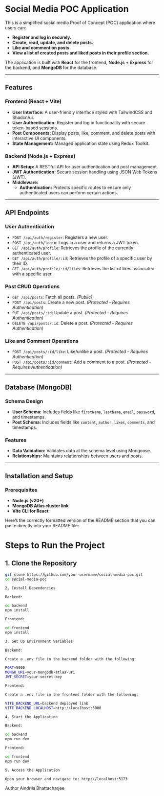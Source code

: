 
# Social Media POC Application

This is a simplified social media Proof of Concept (POC) application where users can:
- **Register and log in securely.**
- **Create, read, update, and delete posts.**
- **Like and comment on posts.**
- **View a list of created posts and liked posts in their profile section.**

The application is built with **React** for the frontend, **Node.js + Express** for the backend, and **MongoDB** for the database.

---

## Features

### Frontend (React + Vite)
- **User Interface:** A user-friendly interface styled with TailwindCSS and Shadcn/ui.
- **User Authentication:** Register and log in functionality with secure token-based sessions.
- **Post Components:** Display posts, like, comment, and delete posts with interactive UI components.
- **State Management:** Managed application state using Redux Toolkit.

### Backend (Node.js + Express)
- **API Setup:** A RESTful API for user authentication and post management.
- **JWT Authentication:** Secure session handling using JSON Web Tokens (JWT).
- **Middleware:**
  - **Authentication:** Protects specific routes to ensure only authenticated users can perform certain actions.

---

## API Endpoints

### User Authentication
- `POST /api/auth/register`: Registers a new user.
- `POST /api/auth/login`: Logs in a user and returns a JWT token.
- `GET /api/auth/profile`: Retrieves the profile of the currently authenticated user.
- `GET /api/auth/profile/:id`: Retrieves the profile of a specific user by their ID.
- `GET /api/auth/profile/:id/likes`: Retrieves the list of likes associated with a specific user.

### Post CRUD Operations
- `GET /api/posts`: Fetch all posts. *(Public)*
- `POST /api/posts`: Create a new post. *(Protected - Requires Authentication)*
- `PUT /api/posts/:id`: Update a post. *(Protected - Requires Authentication)*
- `DELETE /api/posts/:id`: Delete a post. *(Protected - Requires Authentication)*

### Like and Comment Operations
- `POST /api/posts/:id/like`: Like/unlike a post. *(Protected - Requires Authentication)*
- `POST /api/posts/:id/comment`: Add a comment to a post. *(Protected - Requires Authentication)*

---

## Database (MongoDB)

### Schema Design
- **User Schema:** Includes fields like `firstName`, `lastName`, `email`, `password`, and timestamps.
- **Post Schema:** Includes fields like `content`, `author`, `likes`, `comments`, and timestamps.

### Features
- **Data Validation:** Validates data at the schema level using Mongoose.
- **Relationships:** Maintains relationships between users and posts.

---

## Installation and Setup

### Prerequisites
- **Node.js (v20+)**
- **MongoDB Atlas cluster link**
- **Vite CLI for React**


Here’s the correctly formatted version of the README section that you can paste directly into your README file:

# Steps to Run the Project

## 1. Clone the Repository
```bash
git clone https://github.com/your-username/social-media-poc.git
cd social-media-poc

2. Install Dependencies

Backend:

cd backend
npm install

Frontend:

cd frontend
npm install

3. Set Up Environment Variables

Backend:

Create a .env file in the backend folder with the following:

PORT=5000
MONGO_URI=your-mongodb-atlas-uri
JWT_SECRET=your-secret-key

Frontend:

Create a .env file in the frontend folder with the following:

VITE_BACKEND_URL=backend deployed link
VITE_BACKEND_LOCALHOST=http://localhost:5000

4. Start the Application

Backend:

cd backend
npm run dev

Frontend:

cd frontend
npm run dev

5. Access the Application

Open your browser and navigate to: http://localhost:5173

```

Author
Aindrila Bhattacharjee

